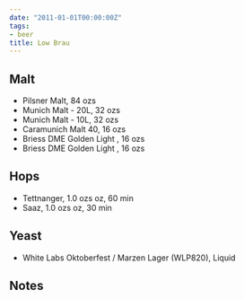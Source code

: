 ```yaml
---
date: "2011-01-01T00:00:00Z"
tags:
- beer
title: Low Brau
---
```

## Malt
-  Pilsner Malt, 84 ozs
-  Munich Malt - 20L, 32 ozs
-  Munich Malt - 10L, 32 ozs
-  Caramunich Malt 40, 16 ozs
-  Briess DME Golden Light , 16 ozs
-  Briess DME Golden Light , 16 ozs
## Hops
-  Tettnanger, 1.0 ozs oz, 60 min
-  Saaz, 1.0 ozs oz, 30 min
## Yeast
-  White Labs Oktoberfest / Marzen Lager (WLP820), Liquid
## Notes

